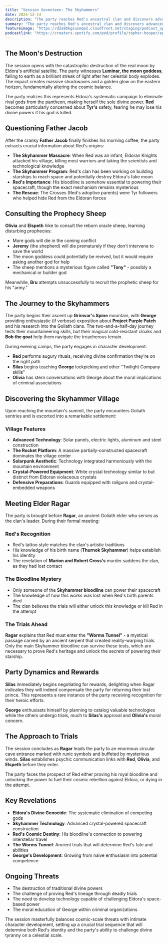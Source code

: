 ```yaml
---
title: "Session Seventeen: The Skyhammers"
date: 2024-12-14
description: "The party reaches Red's ancestral clan and discovers advanced technology, but Red must prove his lineage through dangerous trials."
summary: "The party reaches Red's ancestral clan and discovers advanced technology, but Red must prove his lineage through dangerous trials."
featureimage: "https://d2a9bkgsuxmqe2.cloudfront.net/staging/podcast_uploaded_episode400/41448639/41448639-1734206819666-7ef380cd7d28e.jpg"
podcastlink: "https://creators.spotify.com/pod/profile/topher-hooper/episodes/C4-E17-The-Skyhammers-e2sb36u"
---
```


## The Moon's Destruction

The session opens with the catastrophic destruction of the real moon by Eldora's artificial satellite. The party witnesses **Luminar, the moon goddess**, falling to earth as a brilliant streak of light after her celestial body explodes. The impact creates massive shockwaves and a golden glow on the eastern horizon, fundamentally altering the cosmic balance.

The party realizes this represents Eldora's systematic campaign to eliminate rival gods from the pantheon, making herself the sole divine power. **Red** becomes particularly concerned about **Tyr's** safety, fearing he may lose his divine powers if his god is killed.

## Questioning Father Jacob

After the cranky **Father Jacob** finally finishes his morning coffee, the party extracts crucial information about Red's origins:

- **The Skyhammer Massacre**: When Red was an infant, Eldoran Knights attacked his village, killing most warriors and taking the scientists and technological knowledge
- **The Skyhammer Program**: Red's clan has been working on building starships to reach space and potentially destroy Eldora's fake moon  
- **Red's Importance**: His bloodline is somehow essential to powering their spacecraft, though the exact mechanism remains mysterious
- **The Rescue**: The Crosses (Red's adoptive parents) were Tyr followers who helped hide Red from the Eldoran forces

## Consulting the Prophecy Sheep

**Olivia** and **Elspeth** hike to consult the reborn oracle sheep, learning disturbing prophecies:

- More gods will die in the coming conflict
- **Jeremy** (the shepherd) will die prematurely if they don't intervene to save the world
- The moon goddess could potentially be revived, but it would require asking another god for help
- The sheep mentions a mysterious figure called **"Tony"** - possibly a mechanical or builder god

Meanwhile, **Bru** attempts unsuccessfully to recruit the prophetic sheep for his "army."

## The Journey to the Skyhammers

The party begins their ascent up **Grimvar's Spine** mountain, with **George** providing enthusiastic (if verbose) exposition about **Project Purple Patch** and his research into the Goliath clans. The two-and-a-half-day journey tests their mountaineering skills, but their magical cold-resistant cloaks and **Bob the goat** help them navigate the treacherous terrain.

During evening camps, the party engages in character development:
- **Red** performs augury rituals, receiving divine confirmation they're on the right path
- **Silas** begins teaching **George** lockpicking and other "Twilight Company skills"
- **Olivia** has stern conversations with George about the moral implications of criminal associations

## Discovering the Skyhammer Village

Upon reaching the mountain's summit, the party encounters Goliath sentries and is escorted into a remarkable settlement:

### Village Features
- **Advanced Technology**: Solar panels, electric lights, aluminum and steel construction
- **The Rocket Platform**: A massive partially-constructed spacecraft dominates the village center
- **Solarpunk Aesthetic**: Technology integrated harmoniously with the mountain environment
- **Crystal-Powered Equipment**: White crystal technology similar to but distinct from Eldoran violaceous crystals
- **Defensive Preparations**: Guards equipped with railguns and crystal-embedded weapons

## Meeting Elder Ragar

The party is brought before **Ragar**, an ancient Goliath elder who serves as the clan's leader. During their formal meeting:

### Red's Recognition
- Red's tattoo style matches the clan's artistic traditions
- His knowledge of his birth name (**Thurnok Skyhammer**) helps establish his identity
- The revelation of **Marion and Robert Cross's** murder saddens the clan, as they had lost contact

### The Bloodline Mystery
- Only someone of the **Skyhammer bloodline** can power their spacecraft
- The knowledge of how this works was lost when Red's birth parents died
- The clan believes the trials will either unlock this knowledge or kill Red in the attempt

### The Trials Ahead
**Ragar** explains that Red must enter the **"Worms Tunnel"** - a mystical passage carved by an ancient serpent that created reality-warping trials. Only the main Skyhammer bloodline can survive these tests, which are necessary to prove Red's heritage and unlock the secrets of powering their starship.

## Party Dynamics and Rewards

**Silas** immediately begins negotiating for rewards, delighting when Ragar indicates they will indeed compensate the party for returning their lost prince. This represents a rare instance of the party receiving recognition for their heroic efforts.

**George** enthusiasts himself by planning to catalog valuable technologies while the others undergo trials, much to **Silas's** approval and **Olivia's** moral concern.

## The Approach to Trials

The session concludes as **Ragar** leads the party to an enormous circular cave entrance marked with runic symbols and buffeted by mysterious winds. **Silas** establishes psychic communication links with **Red**, **Olivia**, and **Elspeth** before they enter.

The party faces the prospect of Red either proving his royal bloodline and unlocking the power to fuel their cosmic rebellion against Eldora, or dying in the attempt.

## Key Revelations

- **Eldora's Divine Genocide**: The systematic elimination of competing gods
- **Skyhammer Technology**: Advanced crystal-powered spacecraft construction
- **Red's Cosmic Destiny**: His bloodline's connection to powering interstellar travel
- **The Worms Tunnel**: Ancient trials that will determine Red's fate and abilities
- **George's Development**: Growing from naive enthusiasm into potential competence

## Ongoing Threats

- The destruction of traditional divine powers
- The challenge of proving Red's lineage through deadly trials  
- The need to develop technology capable of challenging Eldora's space-based power
- The moral education of George within criminal organizations

The session masterfully balances cosmic-scale threats with intimate character development, setting up a crucial trial sequence that will determine both Red's identity and the party's ability to challenge divine tyranny on a celestial scale.
